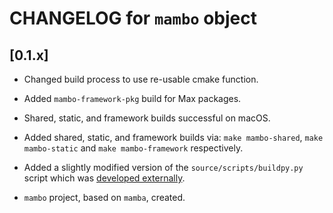 # CHANGELOG for `mambo` object

## [0.1.x]

- Changed build process to use re-usable cmake function.

- Added `mambo-framework-pkg` build for Max packages.

- Shared, static, and framework builds successful on macOS.

- Added shared, static, and framework builds via: `make mambo-shared`, `make mambo-static` and `make mambo-framework` respectively.

- Added a slightly modified version of the `source/scripts/buildpy.py` script which was [developed externally](https://github.com/shakfu/buildpy).

- `mambo` project, based on `mamba`, created.
